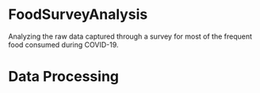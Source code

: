 # FoodSurveyAnalysis
Analyzing the raw data captured through a survey for most of the frequent food consumed during COVID-19.

# Data Processing
